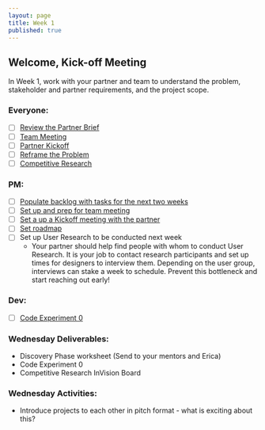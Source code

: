 ```yaml
---
layout: page
title: Week 1
published: true
---
```


## Welcome, Kick-off Meeting

In Week 1, work with your partner and team to understand the problem, stakeholder and partner requirements, and the project scope.

### Everyone:
  * [ ] [Review the Partner Brief](https://docs.google.com/a/dali.dartmouth.edu/spreadsheets/d/1WupDeKa8iItEG2MxqrYrkQHMEJeLwVJhNsaBjGkZtII/edit?usp=sharing)
  * [ ] [Team Meeting](team-meeting.md)
  * [ ] [Partner Kickoff](partner-kickoff.md)
  * [ ] [Reframe the Problem](reframe.md)
  * [ ] [Competitive Research](competitive-research.md)

### PM:
  * [ ] [Populate backlog with tasks for the next two weeks](populate-backlog.md)
  * [ ] [Set up and prep for team meeting](pm-team-meeting.md)
  * [ ] [Set a up a Kickoff meeting with the partner](partner-kickoff.md)
  * [ ] [Set roadmap](goals.md)
  * [ ] Set up User Research to be conducted next week
    * Your partner should help find people with whom to conduct User Research. It is your job to contact research participants and set up times for designers to interview them. Depending on the user group, interviews can stake a week to schedule. Prevent this bottleneck and start reaching out early!

### Dev:
  * [ ] [Code Experiment 0](code-experiment-0.md)

### Wednesday Deliverables:
  * Discovery Phase worksheet (Send to your mentors and Erica)
  * Code Experiment 0
  * Competitive Research InVision Board

### Wednesday Activities:
  * Introduce projects to each other in pitch format - what is exciting about this?
